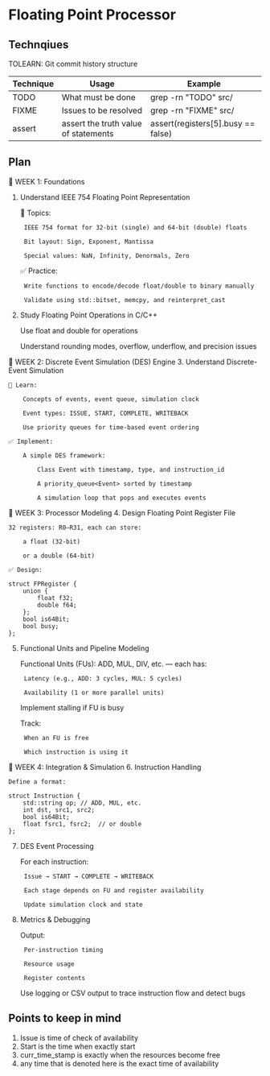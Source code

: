 # Floating Point Processor

## Technqiues

TOLEARN: Git commit history structure

| Technique | Usage | Example |
|--|--|--|
TODO | What must be done | grep -rn "TODO" src/
FIXME | Issues to be resolved | grep -rn "FIXME" src/
assert | assert the truth value of statements | assert(registers[5].busy == false)


## Plan

📌 WEEK 1: Foundations
1. Understand IEEE 754 Floating Point Representation

    📘 Topics:

        IEEE 754 format for 32-bit (single) and 64-bit (double) floats

        Bit layout: Sign, Exponent, Mantissa

        Special values: NaN, Infinity, Denormals, Zero

    ✅ Practice:

        Write functions to encode/decode float/double to binary manually

        Validate using std::bitset, memcpy, and reinterpret_cast

2. Study Floating Point Operations in C/C++

    Use float and double for operations

    Understand rounding modes, overflow, underflow, and precision issues

📌 WEEK 2: Discrete Event Simulation (DES) Engine
3. Understand Discrete-Event Simulation

    📘 Learn:

        Concepts of events, event queue, simulation clock

        Event types: ISSUE, START, COMPLETE, WRITEBACK

        Use priority queues for time-based event ordering

    ✅ Implement:

        A simple DES framework:

            Class Event with timestamp, type, and instruction_id

            A priority_queue<Event> sorted by timestamp

            A simulation loop that pops and executes events

📌 WEEK 3: Processor Modeling
4. Design Floating Point Register File

    32 registers: R0–R31, each can store:

        a float (32-bit)

        or a double (64-bit)

    ✅ Design:

    struct FPRegister {
        union {
            float f32;
            double f64;
        };
        bool is64Bit;
        bool busy;
    };

5. Functional Units and Pipeline Modeling

    Functional Units (FUs): ADD, MUL, DIV, etc. — each has:

        Latency (e.g., ADD: 3 cycles, MUL: 5 cycles)

        Availability (1 or more parallel units)

    Implement stalling if FU is busy

    Track:

        When an FU is free

        Which instruction is using it

📌 WEEK 4: Integration & Simulation
6. Instruction Handling

    Define a format:

    struct Instruction {
        std::string op; // ADD, MUL, etc.
        int dst, src1, src2;
        bool is64Bit;
        float fsrc1, fsrc2;  // or double
    };

7. DES Event Processing

    For each instruction:

        Issue → START → COMPLETE → WRITEBACK

        Each stage depends on FU and register availability

        Update simulation clock and state

8. Metrics & Debugging

    Output:

        Per-instruction timing

        Resource usage

        Register contents

    Use logging or CSV output to trace instruction flow and detect bugs


## Points to keep in mind

1. Issue is time of check of availability 
2. Start is the time when exactly start
3. curr_time_stamp is exactly when the resources become free
4. any time that is denoted here is the exact time of availability